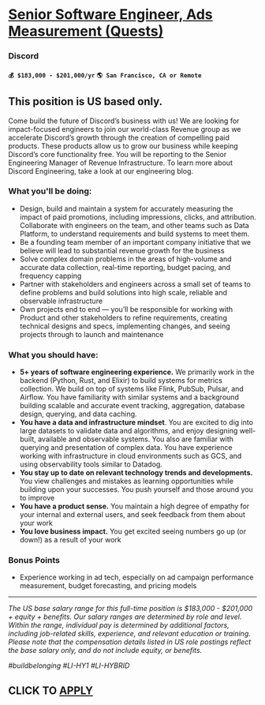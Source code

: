 # [Senior Software Engineer, Ads Measurement (Quests)](https://www.remotewlb.com/apply/senior-software-engineer-ads-measurement-quests)  
### Discord  
#### `💰 $183,000 - $201,000/yr` `🌎 San Francisco, CA or Remote`  

## This position is US based only.  
  
Come build the future of Discord’s business with us! We are looking for impact-focused engineers to join our world-class Revenue group as we accelerate Discord’s growth through the creation of compelling paid products. These products allow us to grow our business while keeping Discord’s core functionality free. You will be reporting to the Senior Engineering Manager of Revenue Infrastructure. To learn more about Discord Engineering, take a look at our engineering blog.

### **What you'll be doing:**

  * Design, build and maintain a system for accurately measuring the impact of paid promotions, including impressions, clicks, and attribution. Collaborate with engineers on the team, and other teams such as Data Platform, to understand requirements and build systems to meet them.
  * Be a founding team member of an important company initiative that we believe will lead to substantial revenue growth for the business
  * Solve complex domain problems in the areas of high-volume and accurate data collection, real-time reporting, budget pacing, and frequency capping
  * Partner with stakeholders and engineers across a small set of teams to define problems and build solutions into high scale, reliable and observable infrastructure
  * Own projects end to end — you’ll be responsible for working with Product and other stakeholders to refine requirements, creating technical designs and specs, implementing changes, and seeing projects through to launch and maintenance

### **What you should have:**

  * **5+ years of software engineering experience.** We primarily work in the backend (Python, Rust, and Elixir) to build systems for metrics collection. We build on top of systems like Flink, PubSub, Pulsar, and Airflow. You have familiarity with similar systems and a background building scalable and accurate event tracking, aggregation, database design, querying, and data caching.
  * **You have a data and infrastructure mindset**. You are excited to dig into large datasets to validate data and algorithms, and enjoy designing well-built, available and observable systems. You also are familiar with querying and presentation of complex data. You have experience working with infrastructure in cloud environments such as GCS, and using observability tools similar to Datadog.
  * **You stay up to date on relevant technology trends and developments.** You view challenges and mistakes as learning opportunities while building upon your successes. You push yourself and those around you to improve
  * **You have a product sense.** You maintain a high degree of empathy for your internal and external users, and seek feedback from them about your work
  * **You love business impact.** You get excited seeing numbers go up (or down!) as a result of your work

### **Bonus Points**

  * Experience working in ad tech, especially on ad campaign performance measurement, budget forecasting, and pricing models

* * *

_The US base salary range for this full-time position is $183,000 - $201,000 + equity + benefits. Our salary ranges are determined by role and level. Within the range, individual pay is determined by additional factors, including job-related skills, experience, and relevant education or training. Please note that the compensation details listed in US role postings reflect the base salary only, and do not include equity, or benefits._

_#buildbelonging #LI-HY1 #LI-HYBRID_

  
## CLICK TO [APPLY](https://www.remotewlb.com/apply/senior-software-engineer-ads-measurement-quests)

